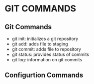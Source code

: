 # GIT COMMANDS

## Git Commands

- git init: initializes a git repository
- git add: adds file to staging
- git commit: adds file to repository
- git status: provides status of commits
- git log: information on git commits


## Configurtion Commands